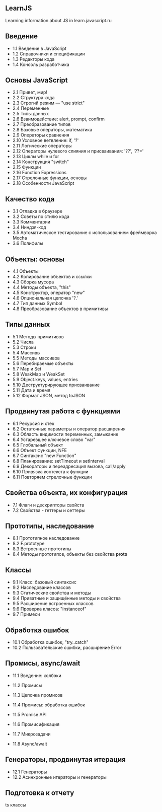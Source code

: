 
## LearnJS

Learning information about JS in learn.javascript.ru

## Введение

 - 1.1 Введение в JavaScript
 - 1.2 Справочники и спецификации
 - 1.3 Редакторы кода
 - 1.4 Консоль разработчика

## Основы JavaScript
 
 - 2.1 Привет, мир!
 - 2.2 Структура кода
 - 2.3 Строгий режим — "use strict"
 - 2.4 Переменные
 - 2.5 Типы данных
 - 2.6 Взаимодействие: alert, prompt, confirm
 - 2.7 Преобразование типов
 - 2.8 Базовые операторы, математика
 - 2.9 Операторы сравнения
 - 2.10 Условное ветвление: if, '?'
 - 2.11 Логические операторы
 - 2.12 Операторы нулевого слияния и присваивания: '??', '??='
 - 2.13 Циклы while и for
 - 2.14 Конструкция "switch"
 - 2.15 Функции
 - 2.16 Function Expressions
 - 2.17 Стрелочные функции, основы
 - 2.18 Особенности JavaScript

 ## Качество кода
 
 - 3.1 Отладка в браузере
 - 3.2 Советы по стилю кода
 - 3.3 Комментарии
 - 3.4 Ниндзя-код
 - 3.5 Автоматическое тестирование c использованием фреймворка Mocha
 - 3.6 Полифилы

 ## Объекты: основы

 - 4.1 Объекты
 - 4.2 Копирование объектов и ссылки
 - 4.3 Сборка мусора
 - 4.4 Методы объекта, "this"
 - 4.5 Конструктор, оператор "new"
 - 4.6 Опциональная цепочка '?.'
 - 4.7 Тип данных Symbol
 - 4.8 Преобразование объектов в примитивы

## Типы данных

 - 5.1 Методы примитивов
 - 5.2 Числа
 - 5.3 Строки
 - 5.4 Массивы
 - 5.5 Методы массивов
 - 5.6 Перебираемые объекты
 - 5.7 Map и Set
 - 5.8 WeakMap и WeakSet
 - 5.9 Object.keys, values, entries
 - 5.10 Деструктурирующее присваивание
 - 5.11 Дата и время
 - 5.12 Формат JSON, метод toJSON

## Продвинутая работа с функциями

 - 6.1 Рекурсия и стек
 - 6.2 Остаточные параметры и оператор расширения
 - 6.3 Область видимости переменных, замыкание
 - 6.4 Устаревшее ключевое слово "var"
 - 6.5 Глобальный объект
 - 6.6 Объект функции, NFE
 - 6.7 Синтаксис "new Function"
 - 6.8 Планирование: setTimeout и setInterval
 - 6.9 Декораторы и переадресация вызова, call/apply
 - 6.10 Привязка контекста к функции
 - 6.11 Повторяем стрелочные функции

 ## Свойства объекта, их конфигурация

 - 7.1 Флаги и дескрипторы свойств
 - 7.2 Свойства - геттеры и сеттеры

 ## Прототипы, наследование

 - 8.1 Прототипное наследование
 - 8.2 F.prototype
 - 8.3 Встроенные прототипы
 - 8.4 Методы прототипов, объекты без свойства __proto__

 ## Классы

 - 9.1 Класс: базовый синтаксис
 - 9.2 Наследование классов
 - 9.3 Статические свойства и методы
 - 9.4 Приватные и защищённые методы и свойства
 - 9.5 Расширение встроенных классов
 - 9.6 Проверка класса: "instanceof"
 - 9.7 Примеси

 ## Обработка ошибок

 - 10.1 Обработка ошибок, "try..catch"
 - 10.2 Пользовательские ошибки, расширение Error

 ## Промисы, async/await

 - 11.1 Введение: колбэки
 - 11.2 Промисы

 - 11.3 Цепочка промисов
 - 11.4 Промисы: обработка ошибок
 - 11.5 Promise API
 - 11.6 Промисификация
 - 11.7 Микрозадачи
 - 11.8 Async/await

 ## Генераторы, продвинутая итерация
 
 - 12.1 Генераторы
 - 12.2 Асинхронные итераторы и генераторы


  ## Подготовка к отчету

  ts классы
  
